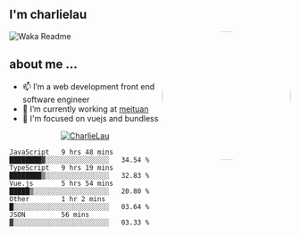 
<h2>I'm charlielau</h2>
<img align='right' style="border-radius:50%" src="https://avatars1.githubusercontent.com/u/44078251?s=460&u=6b4f1c257663e44063b0b6a21c9c94f45bcfdcc7&v=4" width="230">

![Waka Readme](https://github.com/CharlieLau/charlielau/workflows/Waka%20Readme/badge.svg)

## about me ...
- 📫 I’m a web development front end software engineer
- 🔭 I’m currently working at  <a href="https://www.meituan.com">meituan</a>
- 🔭 I'm focused on vuejs and bundless

<p align="center">
  <a href="https://github.com/charlielau" class="rich-diff-level-one">
    <img src="https://github-readme-stats.vercel.app/api?username=charlielau&title_color=333&text_color=777" alt="CharlieLau" >
  </a>
</p>

<!--START_SECTION:waka-->
```text
JavaScript   9 hrs 48 mins   ████████▓░░░░░░░░░░░░░░░░   34.54 % 
TypeScript   9 hrs 19 mins   ████████▒░░░░░░░░░░░░░░░░   32.83 % 
Vue.js       5 hrs 54 mins   █████▒░░░░░░░░░░░░░░░░░░░   20.80 % 
Other        1 hr 2 mins     █░░░░░░░░░░░░░░░░░░░░░░░░   03.64 % 
JSON         56 mins         ▓░░░░░░░░░░░░░░░░░░░░░░░░   03.33 % 
```
<!--END_SECTION:waka-->
